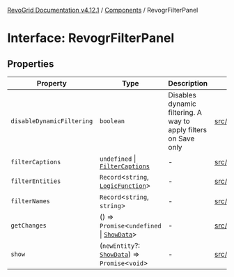 [RevoGrid Documentation v4.12.1](README.md) / [Components](Namespace.Components.md) / RevogrFilterPanel

# Interface: RevogrFilterPanel

## Properties

| Property | Type | Description | Defined in |
| ------ | ------ | ------ | ------ |
| `disableDynamicFiltering` | `boolean` | Disables dynamic filtering. A way to apply filters on Save only | [src/components.d.ts:445](https://github.com/revolist/revogrid/blob/d509c0063a76a472726c991b21f1c163442771b4/src/components.d.ts#L445) |
| `filterCaptions` | `undefined` \| [`FilterCaptions`](TypeAlias.FilterCaptions.md) | - | [src/components.d.ts:446](https://github.com/revolist/revogrid/blob/d509c0063a76a472726c991b21f1c163442771b4/src/components.d.ts#L446) |
| `filterEntities` | `Record`\<`string`, [`LogicFunction`](TypeAlias.LogicFunction.md)\> | - | [src/components.d.ts:447](https://github.com/revolist/revogrid/blob/d509c0063a76a472726c991b21f1c163442771b4/src/components.d.ts#L447) |
| `filterNames` | `Record`\<`string`, `string`\> | - | [src/components.d.ts:448](https://github.com/revolist/revogrid/blob/d509c0063a76a472726c991b21f1c163442771b4/src/components.d.ts#L448) |
| `getChanges` | () => `Promise`\<`undefined` \| [`ShowData`](TypeAlias.ShowData.md)\> | - | [src/components.d.ts:449](https://github.com/revolist/revogrid/blob/d509c0063a76a472726c991b21f1c163442771b4/src/components.d.ts#L449) |
| `show` | (`newEntity`?: [`ShowData`](TypeAlias.ShowData.md)) => `Promise`\<`void`\> | - | [src/components.d.ts:450](https://github.com/revolist/revogrid/blob/d509c0063a76a472726c991b21f1c163442771b4/src/components.d.ts#L450) |

